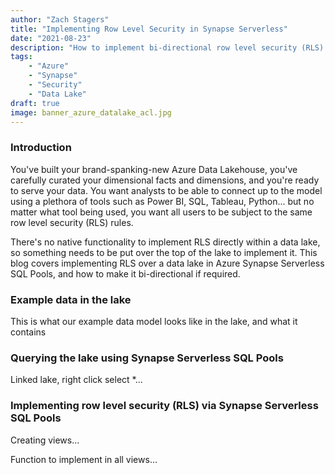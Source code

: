 ```yaml
---
author: "Zach Stagers"
title: "Implementing Row Level Security in Synapse Serverless"
date: "2021-08-23"
description: "How to implement bi-directional row level security (RLS) in Synapse Serverless SQL Pools, to act as a serving layer over an Azure Data Lakehouse."
tags: 
    - "Azure"
    - "Synapse"
    - "Security"
    - "Data Lake"
draft: true
image: banner_azure_datalake_acl.jpg
---
```


### Introduction

You've built your brand-spanking-new Azure Data Lakehouse, you've carefully curated your dimensional facts and dimensions, and you're ready to serve your data. You want analysts to be able to connect up to the model using a plethora of tools such as Power BI, SQL, Tableau, Python... but no matter what tool being used, you want all users to be subject to the same row level security (RLS) rules.

There's no native functionality to implement RLS directly within a data lake, so something needs to be put over the top of the lake to implement it. This blog covers implementing RLS over a data lake in Azure Synapse Serverless SQL Pools, and how to make it bi-directional if required.

### Example data in the lake

This is what our example data model looks like in the lake, and what it contains

### Querying the lake using Synapse Serverless SQL Pools

Linked lake, right click select *...

### Implementing row level security (RLS) via Synapse Serverless SQL Pools

Creating views...

Function to implement in all views...

